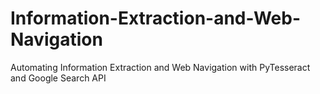 # Information-Extraction-and-Web-Navigation
Automating Information Extraction and Web Navigation with PyTesseract and Google Search API
